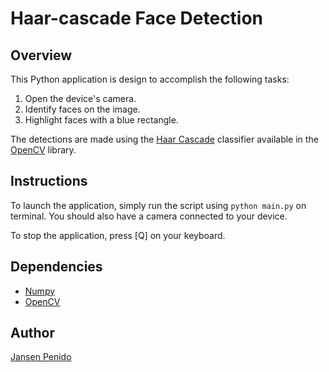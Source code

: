 # Haar-cascade Face Detection

## Overview
This Python application is design to accomplish the following tasks:
1. Open the device's camera.
2. Identify faces on the image.
3. Highlight faces with a blue rectangle.

The detections are made using the [Haar Cascade](https://en.wikipedia.org/wiki/Haar-like_feature) classifier available in the [OpenCV](https://opencv.org/) library.

## Instructions
To launch the application, simply run the script using `python main.py` on terminal. You should also have a camera connected to your device.

To stop the application, press [Q] on your keyboard.

## Dependencies
* [Numpy](http://www.numpy.org/)
* [OpenCV](https://opencv.org/)

## Author
[Jansen Penido](https://about.me/jansen.penido)

